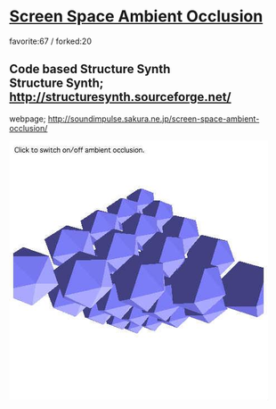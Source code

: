 # [Screen Space Ambient Occlusion](http://wonderfl.net/c/uCLR)

favorite:67 / forked:20

Code based Structure Synth  
Structure Synth; http://structuresynth.sourceforge.net/  
 ------------------------------------------------------------  
webpage; http://soundimpulse.sakura.ne.jp/screen-space-ambient-occlusion/

![thumbnail](./thumbnail.jpg)
